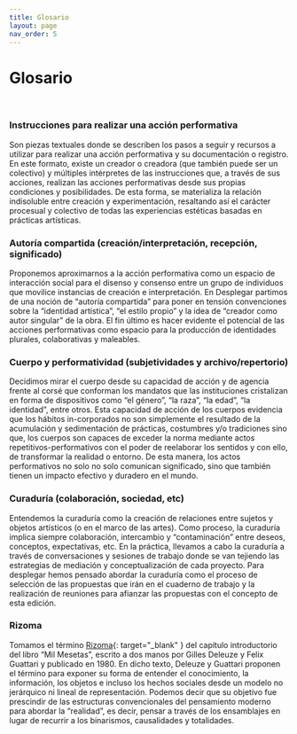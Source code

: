 ```yaml
---
title: Glosario
layout: page
nav_order: 5
---
```


# **Glosario**
<br />

### Instrucciones para realizar una acción performativa
Son piezas textuales donde se describen los pasos a seguir y recursos a utilizar para realizar una acción performativa y su documentación o registro. En este formato, existe un creador o creadora (que también puede ser un colectivo) y múltiples intérpretes de las instrucciones que, a través de sus acciones, realizan las acciones performativas desde sus propias condiciones y posibilidades. De esta forma, se materializa la relación indisoluble entre creación y experimentación, resaltando así el carácter procesual y colectivo de todas las experiencias estéticas basadas en prácticas artísticas.
<br />

### Autoría compartida (creación/interpretación, recepción, significado)
Proponemos aproximarnos a la acción performativa como un espacio de interacción social para el disenso y consenso entre un grupo de individuos que movilice instancias de creación e interpretación. En Desplegar partimos de una noción de “autoría compartida” para poner en tensión convenciones sobre la “identidad artística”, “el estilo propio” y la idea de “creador como autor singular” de la obra. El fin último es hacer evidente el potencial de las acciones performativas como espacio para la producción de identidades plurales, colaborativas y maleables.
<br />

### Cuerpo y performatividad (subjetividades y archivo/repertorio)
Decidimos mirar el cuerpo desde su capacidad de acción y de agencia frente al corsé que conforman los mandatos que las instituciones cristalizan en forma de dispositivos como “el género”, “la raza”, “la edad”, “la identidad”, entre otros. Esta capacidad de acción de los cuerpos evidencia que los hábitos in-corporados no son simplemente el resultado de la acumulación y sedimentación de prácticas, costumbres y/o tradiciones sino que, los cuerpos son capaces de exceder la norma mediante actos repetitivos-performativos con el poder de reelaborar los sentidos y con ello, de transformar la realidad o entorno. De esta manera, los actos performativos no solo no solo comunican significado, sino que también tienen un impacto efectivo y duradero en el mundo.
<br />

### Curaduría (colaboración, sociedad, etc)
Entendemos la curaduría como la creación de relaciones entre sujetos y objetos artísticos (o en el marco de las artes). Como proceso, la curaduría implica siempre colaboración, intercambio y “contaminación” entre deseos, conceptos, expectativas, etc. En la práctica, llevamos a cabo la curaduría a través de conversaciones y sesiones de trabajo donde se van tejiendo las estrategias de mediación y conceptualización de cada proyecto. Para desplegar hemos pensado abordar la curaduría como el proceso de selección de las propuestas que irán en el cuaderno de trabajo y la realización de reuniones para afianzar las propuestas con el concepto de esta edición.
<br />

### Rizoma
Tomamos el término [Rizoma](https://drive.google.com/file/d/13DAIKrf4Wx4B2PTvwV7indOHPmUbwBn0/view?usp=sharing){: target="_blank" } del capítulo introductorio del libro “Mil Mesetas”, escrito a dos manos por Gilles Deleuze y Felix Guattari y publicado en 1980. En dicho texto, Deleuze y Guattari proponen el término para exponer su forma de entender el conocimiento, la información, los objetos e incluso los hechos sociales desde un modelo no jerárquico ni lineal de representación. Podemos decir que su objetivo fue prescindir de las estructuras convencionales del pensamiento moderno para abordar la “realidad”, es decir, pensar a través de los ensamblajes en lugar de recurrir a los binarismos, causalidades y totalidades.
<br />
